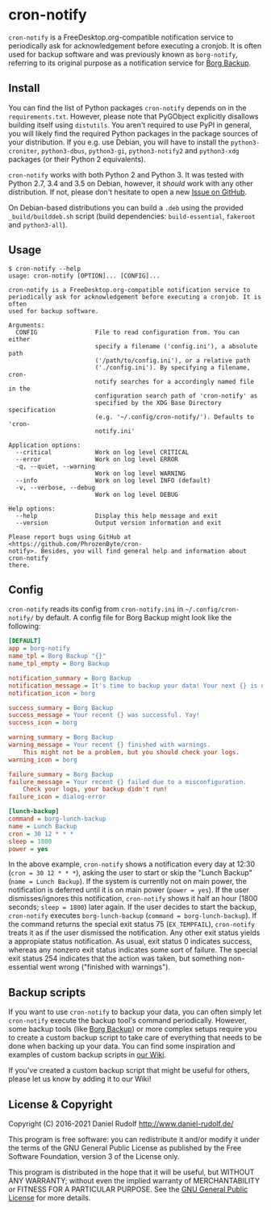 cron-notify
===========

`cron-notify` is a FreeDesktop.org-compatible notification service to periodically ask for acknowledgement before executing a cronjob. It is often used for backup software and was previously known as `borg-notify`, referring to its original purpose as a notification service for [Borg Backup](http://borgbackup.readthedocs.io/).

Install
-------

You can find the list of Python packages `cron-notify` depends on in the `requirements.txt`. However, please note that PyGObject explicitly disallows building itself using `distutils`. You aren't required to use PyPI in general, you will likely find the required Python packages in the package sources of your distribution. If you e.g. use Debian, you will have to install the `python3-croniter`, `python3-dbus`, `python3-gi`, `python3-notify2` and `python3-xdg` packages (or their Python 2 equivalents).

`cron-notify` works with both Python 2 and Python 3. It was tested with Python 2.7, 3.4 and 3.5 on Debian, however, it *should* work with any other distribution. If not, please don't hesitate to open a new [Issue on GitHub](https://github.com/PhrozenByte/cron-notify/issues).

On Debian-based distributions you can build a `.deb` using the provided `_build/builddeb.sh` script (build dependencies: `build-essential`, `fakeroot` and `python3-all`).

Usage
-----

```
$ cron-notify --help
usage: cron-notify [OPTION]... [CONFIG]...

cron-notify is a FreeDesktop.org-compatible notification service to
periodically ask for acknowledgement before executing a cronjob. It is often
used for backup software.

Arguments:
  CONFIG                File to read configuration from. You can either
                        specify a filename ('config.ini'), a absolute path
                        ('/path/to/config.ini'), or a relative path
                        ('./config.ini'). By specifying a filename, cron-
                        notify searches for a accordingly named file in the
                        configuration search path of 'cron-notify' as
                        specified by the XDG Base Directory specification
                        (e.g. '~/.config/cron-notify/'). Defaults to 'cron-
                        notify.ini'

Application options:
  --critical            Work on log level CRITICAL
  --error               Work on log level ERROR
  -q, --quiet, --warning
                        Work on log level WARNING
  --info                Work on log level INFO (default)
  -v, --verbose, --debug
                        Work on log level DEBUG

Help options:
  --help                Display this help message and exit
  --version             Output version information and exit

Please report bugs using GitHub at <https://github.com/PhrozenByte/cron-
notify>. Besides, you will find general help and information about cron-notify
there.
```

Config
------

`cron-notify` reads its config from `cron-notify.ini` in `~/.config/cron-notify/` by default. A config file for Borg Backup might look like the following:

```ini
[DEFAULT]
app = borg-notify
name_tpl = Borg Backup "{}"
name_tpl_empty = Borg Backup

notification_summary = Borg Backup
notification_message = It's time to backup your data! Your next {} is on schedule.
notification_icon = borg

success_summary = Borg Backup
success_message = Your recent {} was successful. Yay!
success_icon = borg

warning_summary = Borg Backup
warning_message = Your recent {} finished with warnings. 
    This might not be a problem, but you should check your logs.
warning_icon = borg

failure_summary = Borg Backup
failure_message = Your recent {} failed due to a misconfiguration. 
    Check your logs, your backup didn't run!
failure_icon = dialog-error

[lunch-backup]
command = borg-lunch-backup
name = Lunch Backup
cron = 30 12 * * *
sleep = 1800
power = yes
```

In the above example, `cron-notify` shows a notification every day at 12:30 (`cron = 30 12 * * *`), asking the user to start or skip the "Lunch Backup" (`name = Lunch Backup`). If the system is currently not on main power, the notification is deferred until it is on main power (`power = yes`). If the user dismisses/ignores this notification, `cron-notify` shows it half an hour (1800 seconds; `sleep = 1800`) later again. If the user decides to start the backup, `cron-notify` executes `borg-lunch-backup` (`command = borg-lunch-backup`). If the command returns the special exit status 75 (`EX_TEMPFAIL`), `cron-notify` treats it as if the user dismissed the notification. Any other exit status yields a appropiate status notification. As usual, exit status 0 indicates success, whereas any nonzero exit status indicates some sort of failure. The special exit status 254 indicates that the action was taken, but something non-essential went wrong ("finished with warnings").

Backup scripts
--------------

If you want to use `cron-notify` to backup your data, you can often simply let `cron-notify` execute the backup tool's command periodically. However, some backup tools (like [Borg Backup](http://borgbackup.readthedocs.io/)) or more complex setups require you to create a custom backup script to take care of everything that needs to be done when backing up your data. You can find some inspiration and examples of custom backup scripts in [our Wiki](https://github.com/PhrozenByte/cron-notify/wiki).

If you've created a custom backup script that might be useful for others, please let us know by adding it to our Wiki!

License & Copyright
-------------------

Copyright (C) 2016-2021  Daniel Rudolf <http://www.daniel-rudolf.de/>

This program is free software: you can redistribute it and/or modify it under the terms of the GNU General Public License as published by the Free Software Foundation, version 3 of the License only.

This program is distributed in the hope that it will be useful, but WITHOUT ANY WARRANTY; without even the implied warranty of MERCHANTABILITY or FITNESS FOR A PARTICULAR PURPOSE.  See the [GNU General Public License](LICENSE) for more details.
